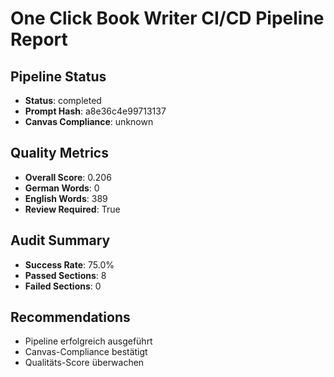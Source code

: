 # One Click Book Writer CI/CD Pipeline Report

## Pipeline Status
- **Status**: completed
- **Prompt Hash**: a8e36c4e99713137
- **Canvas Compliance**: unknown

## Quality Metrics
- **Overall Score**: 0.206
- **German Words**: 0
- **English Words**: 389
- **Review Required**: True

## Audit Summary
- **Success Rate**: 75.0%
- **Passed Sections**: 8
- **Failed Sections**: 0

## Recommendations
- Pipeline erfolgreich ausgeführt
- Canvas-Compliance bestätigt
- Qualitäts-Score überwachen
